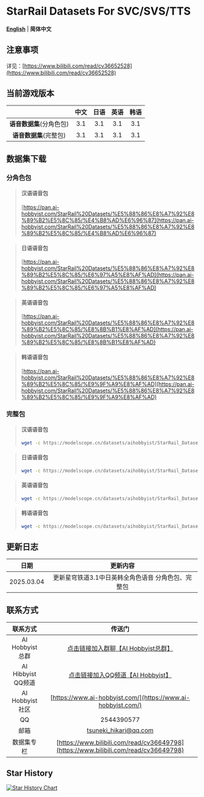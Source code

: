 
# StarRail Datasets For SVC/SVS/TTS
[**English**](./README.md) | **简体中文**
## 注意事项

详见：[https://www.bilibili.com/read/cv36652528](https://www.bilibili.com/read/cv36652528)

## 当前游戏版本

|                          | 中文 | 日语 | 英语 | 韩语 |
| :----------------------: | :--: | :--: | :--: | :--: |
| **语音数据集**(分角色包) | 3.1  | 3.1  | 3.1  | 3.1  |
|  **语音数据集**(完整包)  | 3.1  | 3.1  | 3.1  | 3.1  |

## 数据集下载
### 分角色包
>#### 汉语语音包
>[https://pan.ai-hobbyist.com/StarRail%20Datasets/%E5%88%86%E8%A7%92%E8%89%B2%E5%8C%85/%E4%B8%AD%E6%96%87](https://pan.ai-hobbyist.com/StarRail%20Datasets/%E5%88%86%E8%A7%92%E8%89%B2%E5%8C%85/%E4%B8%AD%E6%96%87)

>#### 日语语音包
>[https://pan.ai-hobbyist.com/StarRail%20Datasets/%E5%88%86%E8%A7%92%E8%89%B2%E5%8C%85/%E6%97%A5%E8%AF%AD](https://pan.ai-hobbyist.com/StarRail%20Datasets/%E5%88%86%E8%A7%92%E8%89%B2%E5%8C%85/%E6%97%A5%E8%AF%AD)

>#### 英语语音包
>[https://pan.ai-hobbyist.com/StarRail%20Datasets/%E5%88%86%E8%A7%92%E8%89%B2%E5%8C%85/%E8%8B%B1%E8%AF%AD](https://pan.ai-hobbyist.com/StarRail%20Datasets/%E5%88%86%E8%A7%92%E8%89%B2%E5%8C%85/%E8%8B%B1%E8%AF%AD)

>#### 韩语语音包
>[https://pan.ai-hobbyist.com/StarRail%20Datasets/%E5%88%86%E8%A7%92%E8%89%B2%E5%8C%85/%E9%9F%A9%E8%AF%AD](https://pan.ai-hobbyist.com/StarRail%20Datasets/%E5%88%86%E8%A7%92%E8%89%B2%E5%8C%85/%E9%9F%A9%E8%AF%AD)

### 完整包
>#### 汉语语音包
> ```bash 
>wget -c https://modelscope.cn/datasets/aihobbyist/StarRail_Dataset/resolve/master/StarRail3.1_CN.7z
>```

>#### 日语语音包
> ```bash 
>wget -c https://modelscope.cn/datasets/aihobbyist/StarRail_Dataset/resolve/master/StarRail3.1_JP.7z
>```

>#### 英语语音包
> ```bash 
>wget -c https://modelscope.cn/datasets/aihobbyist/StarRail_Dataset/resolve/master/StarRail3.1_EN.7z
>```

>#### 韩语语音包
> ```bash 
>wget -c https://modelscope.cn/datasets/aihobbyist/StarRail_Dataset/resolve/master/StarRail3.1_KR.7z
>```

## 更新日志

|    日期    |                 更新内容                  |
| :--------: | :---------------------------------------: |
| 2025.03.04 | 更新星穹铁道3.1中日英韩全角色语音 分角色包、完整包 |


## 联系方式

|      联系方式      |                            传送门                            |
| :----------------: | :----------------------------------------------------------: |
| AI Hobbyist总群 | [点击链接加入群聊【AI Hobbyist总群】](https://qm.qq.com/q/Ii0OLQTF2U) |
| AI Hibbyist QQ频道 | [点击链接加入QQ频道【AI Hobbyist】](https://pd.qq.com/s/8c2wkdwyl) |
|   AI Hobbyist社区   | [https://www.ai-hobbyist.com/](https://www.ai-hobbyist.com/) |
|         QQ         |                          2544390577                          |
|        邮箱        |                    tsuneki_hikari@qq.com                     |
|        数据集专栏        |                    [https://www.bilibili.com/read/cv36649798](https://www.bilibili.com/read/cv36649798)                     |

## Star History

[![Star History Chart](https://api.star-history.com/svg?repos=AI-Hobbyist/StarRail_Datasets&type=Date)](https://star-history.com/#AI-Hobbyist/StarRail_Datasets&Date)

